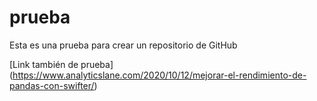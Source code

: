 # prueba
Esta es una prueba para crear un repositorio de GitHub

[Link también de prueba] (https://www.analyticslane.com/2020/10/12/mejorar-el-rendimiento-de-pandas-con-swifter/)
